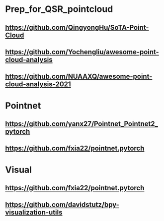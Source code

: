 # Prep_for_QSR_pointcloud

## https://github.com/QingyongHu/SoTA-Point-Cloud

## https://github.com/Yochengliu/awesome-point-cloud-analysis

## https://github.com/NUAAXQ/awesome-point-cloud-analysis-2021

# Pointnet

## https://github.com/yanx27/Pointnet_Pointnet2_pytorch

## https://github.com/fxia22/pointnet.pytorch

# Visual

## https://github.com/fxia22/pointnet.pytorch

## https://github.com/davidstutz/bpy-visualization-utils
